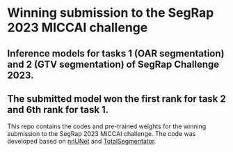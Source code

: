 # Winning submission to the SegRap 2023 MICCAI challenge
## Inference models for tasks 1 (OAR segmentation) and 2 (GTV segmentation) of SegRap Challenge 2023.
## The submitted model won the first rank for task 2 and 6th rank for task 1.

This repo contains the codes and pre-trained weights for the winning submission to the SegRap 2023 MICCAI challenge.
The code was developed based on [nnUNet](https://github.com/MIC-DKFZ/nnUNet) and [TotalSegmentator](https://github.com/wasserth/TotalSegmentator).
